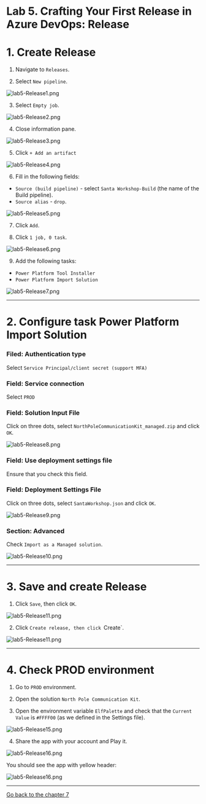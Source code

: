# Lab 5. Crafting Your First Release in Azure DevOps: Release

# 1. Create Release

1. Navigate to `Releases`.

2. Select `New pipeline`.

![lab5-Release1.png](./sparkles/SantaWorkshop-016.png)

3. Select `Empty job`.

![lab5-Release2.png](./sparkles/SantaWorkshop-015.png)

4. Close information pane.

![lab5-Release3.png](./sparkles/SantaWorkshop-014.png)

5. Click `+ Add an artifact`

![lab5-Release4.png](./sparkles/SantaWorkshop-013.png)

6. Fill in the following fields:
- `Source (build pipeline)` - select `Santa Workshop-Build` (the name of the Build pipeline).
- `Source alias` - `drop`.

![lab5-Release5.png](./sparkles/SantaWorkshop-012.png)

7. Click `Add`.

8. Click `1 job, 0 task`.

![lab5-Release6.png](./sparkles/SantaWorkshop-011.png)

9. Add the following tasks:
- `Power Platform Tool Installer`
- `Power Platform Import Solution`

![lab5-Release7.png](./sparkles/SantaWorkshop-010.png)

***


# 2. Configure task Power Platform Import Solution

### Filed: Authentication type

Select `Service Principal/client secret (support MFA)`

### Field: Service connection

Select `PROD`

### Field: Solution Input File

Click on three dots, select `NorthPoleCommunicationKit_managed.zip` and click `OK`.

![lab5-Release8.png](./sparkles/SantaWorkshop-009.png)

### Field: Use deployment settings file

Ensure that you check this field.

### Field: Deployment Settings File

Click on three dots, select `SantaWorkshop.json` and click `OK`.

![lab5-Release9.png](./sparkles/SantaWorkshop-008.png)

### Section: Advanced

Check `Import as a Managed solution`.

![lab5-Release10.png](./sparkles/SantaWorkshop-007.png)

***


# 3. Save and create Release

1. Click `Save`, then click `OK`.

![lab5-Release11.png](./sparkles/SantaWorkshop-006.png)

2. Click `Create release, then click `Create`.

![lab5-Release11.png](./sparkles/SantaWorkshop-005.png)

***

# 4. Check PROD environment

1. Go to `PROD` environment.

2. Open the solution `North Pole Communication Kit`.

3. Open the environment variable `ElfPalette` and check that the `Current Value` is `#FFFF00` (as we defined in the Settings file).

![lab5-Release15.png](./sparkles/SantaWorkshop-003.png)

4. Share the app with your account and Play it. 

![lab5-Release16.png](./sparkles/SantaWorkshop-002.png)

You should see the app with yellow header:

![lab5-Release16.png](./sparkles/SantaWorkshop-001.png)

***

[Go back to the chapter 7](../Chapter7%20-%20Deployment%20Deck-The-Halls%20Dock.md#sixth-lab-crafting-your-first-release-in-azure-devops---release)







